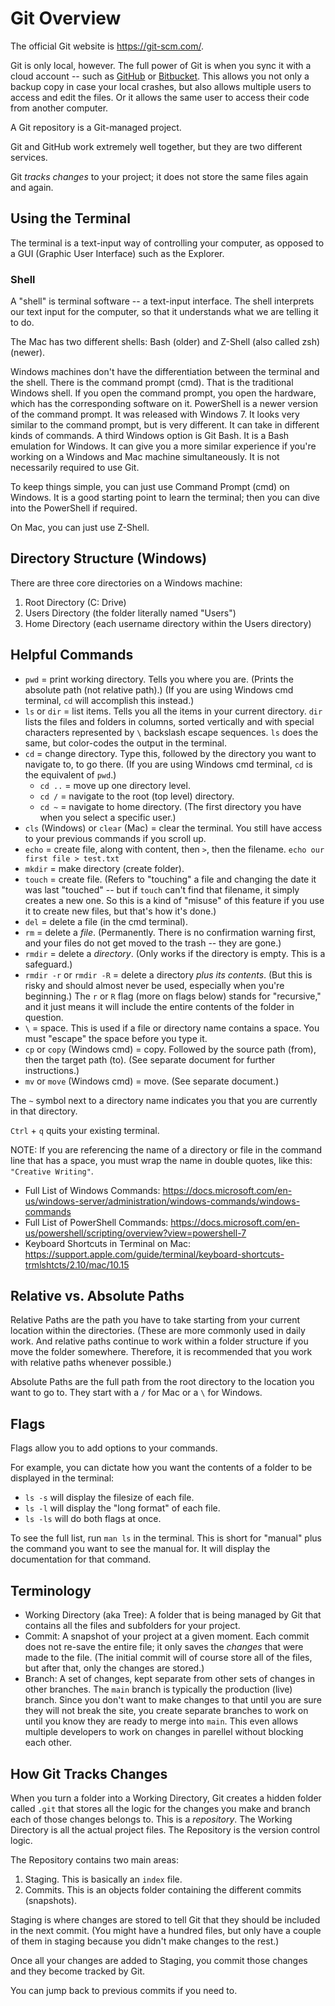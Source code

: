 # Git Overview

The official Git website is https://git-scm.com/.

Git is only local, however.  The full power of Git is when you sync it with a cloud account -- such as [GitHub](https://github.com/) or [Bitbucket](https://bitbucket.org/).  This allows you not only a backup copy in case your local crashes, but also allows multiple users to access and edit the files.  Or it allows the same user to access their code from another computer.

A Git repository is a Git-managed project.

Git and GitHub work extremely well together, but they are two different services.

Git *tracks changes* to your project; it does not store the same files again and again.


## Using the Terminal

The terminal is a text-input way of controlling your computer, as opposed to a GUI (Graphic User Interface) such as the Explorer.


### Shell

A "shell" is terminal software -- a text-input interface.  The shell interprets our text input for the computer, so that it understands what we are telling it to do.

The Mac has two different shells: Bash (older) and Z-Shell (also called zsh) (newer).

Windows machines don't have the differentiation between the terminal and the shell.  There is the command prompt (cmd).  That is the traditional Windows shell.  If you open the command prompt, you open the hardware, which has the corresponding software on it.  PowerShell is a newer version of the command prompt.  It was released with Windows 7.  It looks very similar to the command prompt, but is very different.  It can take in different kinds of commands.  A third Windows option is Git Bash.  It is a Bash emulation for Windows.  It can give you a more similar experience if you're working on a Windows and Mac machine simultaneously.  It is not necessarily required to use Git.

To keep things simple, you can just use Command Prompt (cmd) on Windows.  It is a good starting point to learn the terminal; then you can dive into the PowerShell if required.

On Mac, you can just use Z-Shell.


## Directory Structure (Windows)

There are three core directories on a Windows machine:

1. Root Directory (C: Drive)
2. Users Directory (the folder literally named "Users")
3. Home Directory (each username directory within the Users directory)


## Helpful Commands

- `pwd` = print working directory.  Tells you where you are.  (Prints the absolute path (not relative path).)  (If you are using Windows cmd terminal, `cd` will accomplish this instead.)
- `ls` or `dir` = list items.  Tells you all the items in your current directory.  `dir` lists the files and folders in columns, sorted vertically and with special characters represented by `\` backslash escape sequences.  `ls` does the same, but color-codes the output in the terminal.
- `cd` = change directory.  Type this, followed by the directory you want to navigate to, to go there.  (If you are using Windows cmd terminal, `cd` is the equivalent of `pwd`.)
  - `cd ..` = move up one directory level.
  - `cd /` = navigate to the root (top level) directory.
  - `cd ~` = navigate to home directory.  (The first directory you have when you select a specific user.)
- `cls` (Windows) or `clear` (Mac) = clear the terminal.  You still have access to your previous commands if you scroll up.
- `echo` = create file, along with content, then `>`, then the filename.  `echo our first file > test.txt`
- `mkdir` = make directory (create folder).
- `touch` = create file.  (Refers to "touching" a file and changing the date it was last "touched" -- but if `touch` can't find that filename, it simply creates a new one.  So this is a kind of "misuse" of this feature if you use it to create new files, but that's how it's done.)
- `del` = delete a file (in the cmd terminal).
- `rm` = delete a *file*.  (Permanently.  There is no confirmation warning first, and your files do not get moved to the trash -- they are gone.)
- `rmdir` = delete a *directory*.  (Only works if the directory is empty.  This is a safeguard.)
- `rmdir -r` or `rmdir -R` = delete a directory *plus its contents*.  (But this is risky and should almost never be used, especially when you're beginning.)  The `r` or `R` flag (more on flags below) stands for "recursive," and it just means it will include the entire contents of the folder in question.
- `\` = space.  This is used if a file or directory name contains a space.  You must "escape" the space before you type it.
- `cp` or `copy` (Windows cmd) = copy.  Followed by the source path (from), then the target path (to).  (See separate document for further instructions.)
- `mv` or `move` (Windows cmd) = move.  (See separate document.)

The `~` symbol next to a directory name indicates you that you are currently in that directory.

`Ctrl` + `q` quits your existing terminal.

NOTE: If you are referencing the name of a directory or file in the command line that has a space, you must wrap the name in double quotes, like this: `"Creative Writing"`.

- Full List of Windows Commands: https://docs.microsoft.com/en-us/windows-server/administration/windows-commands/windows-commands
- Full List of PowerShell Commands: https://docs.microsoft.com/en-us/powershell/scripting/overview?view=powershell-7
- Keyboard Shortcuts in Terminal on Mac: https://support.apple.com/guide/terminal/keyboard-shortcuts-trmlshtcts/2.10/mac/10.15


## Relative vs. Absolute Paths

Relative Paths are the path you have to take starting from your current location within the directories.  (These are more commonly used in daily work.  And relative paths continue to work within a folder structure if you move the folder somewhere.  Therefore, it is recommended that you work with relative paths whenever possible.)

Absolute Paths are the full path from the root directory to the location you want to go to.  They start with a `/` for Mac or a `\` for Windows.


## Flags

Flags allow you to add options to your commands.

For example, you can dictate how you want the contents of a folder to be displayed in the terminal:

- `ls -s` will display the filesize of each file.
- `ls -l` will display the "long format" of each file.
- `ls -ls` will do both flags at once.

To see the full list, run `man ls` in the terminal.  This is short for "manual" plus the command you want to see the manual for.  It will display the documentation for that command.


## Terminology

- Working Directory (aka Tree): A folder that is being managed by Git that contains all the files and subfolders for your project.
- Commit: A snapshot of your project at a given moment.  Each commit does not re-save the entire file; it only saves the *changes* that were made to the file.  (The initial commit will of course store all of the files, but after that, only the changes are stored.)
- Branch: A set of changes, kept separate from other sets of changes in other branches.  The `main` branch is typically the production (live) branch.  Since you don't want to make changes to that until you are sure they will not break the site, you create separate branches to work on until you know they are ready to merge into `main`.  This even allows multiple developers to work on changes in parellel without blocking each other.


## How Git Tracks Changes

When you turn a folder into a Working Directory, Git creates a hidden folder called `.git` that stores all the logic for the changes you make and branch each of those changes belongs to.  This is a *repository*.  The Working Directory is all the actual project files.  The Repository is the version control logic.

The Repository contains two main areas:

1. Staging.  This is basically an `index` file.
2. Commits.  This is an objects folder containing the different commits (snapshots).

Staging is where changes are stored to tell Git that they should be included in the next commit.  (You might have a hundred files, but only have a couple of them in staging because you didn't make changes to the rest.)

Once all your changes are added to Staging, you commit those changes and they become tracked by Git.

You can jump back to previous commits if you need to.